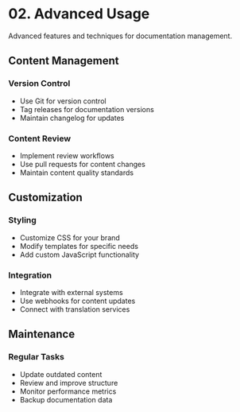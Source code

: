 # 02. Advanced Usage

Advanced features and techniques for documentation management.

## Content Management

### Version Control

- Use Git for version control
- Tag releases for documentation versions
- Maintain changelog for updates

### Content Review

- Implement review workflows
- Use pull requests for content changes
- Maintain content quality standards

## Customization

### Styling

- Customize CSS for your brand
- Modify templates for specific needs
- Add custom JavaScript functionality

### Integration

- Integrate with external systems
- Use webhooks for content updates
- Connect with translation services

## Maintenance

### Regular Tasks

- Update outdated content
- Review and improve structure
- Monitor performance metrics
- Backup documentation data
